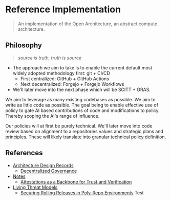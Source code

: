# Reference Implementation

> An implementation of the Open Architecture, an abstract compute architecture.

## Philosophy

> *source is truth, truth is source*

- The approach we aim to take is to enable the current default most widely adopted methodology first: git + CI/CD
  - First centralized: GitHub + GitHub Actions
  - Next decentralized: Forgejo + Forgejo Workflows
- We'll later move into the next phase which will be SCITT + ORAS.

We aim to leverage as many existing codebases as possible. We aim to write as
little code as possible. The goal being to enable effective use of policy to
gate AI based contributions of code and modifications to policy. Thereby scoping
the AI's range of influence.

Our policies will at first be purely technical. We'll later move into code
review based on alignment to a repositories values and strategic plans and
principles. These will likely translate into granular technical policy
definition.

## References

- [Architecture Design Records](docs/adrs/)
  - [Decentralized Governance](docs/adrs/governance.md)
- [Notes](docs/notes/)
  - [Attestations as a Backbone for Trust and Verification](docs/notes/backbone.md)
- [Living Threat Models](https://github.com/johnlwhiteman/living-threat-models)
  - [Securing Rolling Releases in Poly-Repo Environments](https://github.com/dffml/dffml/blob/main/docs/tutorials/rolling_alice/0000_architecting_alice/)
Test
